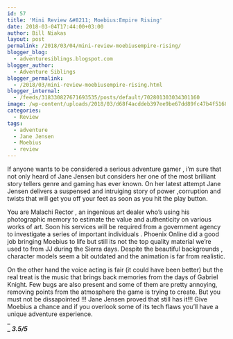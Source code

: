 ```yaml
---
id: 57
title: 'Mini Review &#8211; Moebius:Empire Rising'
date: 2018-03-04T17:44:00+03:00
author: Bill Niakas
layout: post
permalink: /2018/03/04/mini-review-moebiusempire-rising/
blogger_blog:
  - adventuresiblings.blogspot.com
blogger_author:
  - Adventure Siblings
blogger_permalink:
  - /2018/03/mini-review-moebiusempire-rising.html
blogger_internal:
  - /feeds/318330827671693535/posts/default/702801303034301160
image: /wp-content/uploads/2018/03/d68f4acddeb397ee9be67dd89fc47b4f5168b6958a973e53917225811339c298.jpg
categories:
  - Review
tags:
  - adventure
  - Jane Jensen
  - Moebius
  - review
---
```

If anyone wants to be considered a serious adventure gamer , i&#8217;m sure that not only heard of Jane Jensen but considers her one of the most brilliant story tellers genre and gaming has ever known. On her latest attempt Jane Jensen delivers a suspensed and intruiging story of power ,corruption and twists that will get you off your feet as soon as you hit the play button.

<!--more-->

You are Malachi Rector , an ingenious art dealer who&#8217;s using his photographic memory to estimate the value and authenticity on various works of art. Soon his services will be required from a government agency to investigate a series of important individuals . Phoenix Online did a good job bringing Moebius to life but still its not the top quality material we&#8217;re used to from JJ during the Sierra days. Despite the beautiful backgrounds , character models seem a bit outdated and the animation is far from realistic.

On the other hand the voice acting is fair (it could have been better) but the real treat is the music that brings back memories from the days of Gabriel Knight. Few bugs are also present and some of them are pretty annoying, removing points from the atmosphere the game is trying to create. But you must not be dissapointed !!! Jane Jensen proved that still has it!!! Give Moebius a chance and if you overlook some of its tech flaws you&#8217;ll have a unique adventure experience.  
**_  
_** **_3.5/5_**